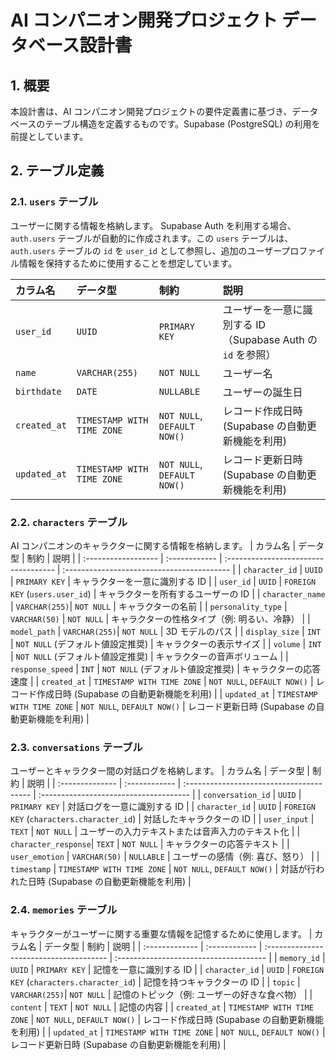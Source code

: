 # AI コンパニオン開発プロジェクト データベース設計書

## 1. 概要

本設計書は、AI コンパニオン開発プロジェクトの要件定義書に基づき、データベースのテーブル構造を定義するものです。Supabase (PostgreSQL) の利用を前提としています。

## 2. テーブル定義

### 2.1. `users` テーブル

ユーザーに関する情報を格納します。
Supabase Auth を利用する場合、`auth.users` テーブルが自動的に作成されます。この `users` テーブルは、`auth.users` テーブルの `id` を `user_id` として参照し、追加のユーザープロファイル情報を保持するために使用することを想定しています。

| カラム名     | データ型                   | 制約                        | 説明                                                        |
| :----------- | :------------------------- | :-------------------------- | :---------------------------------------------------------- |
| `user_id`    | `UUID`                     | `PRIMARY KEY`               | ユーザーを一意に識別する ID（Supabase Auth の `id` を参照） |
| `name`       | `VARCHAR(255)`             | `NOT NULL`                  | ユーザー名                                                  |
| `birthdate`  | `DATE`                     | `NULLABLE`                  | ユーザーの誕生日                                            |
| `created_at` | `TIMESTAMP WITH TIME ZONE` | `NOT NULL`, `DEFAULT NOW()` | レコード作成日時 (Supabase の自動更新機能を利用)            |
| `updated_at` | `TIMESTAMP WITH TIME ZONE` | `NOT NULL`, `DEFAULT NOW()` | レコード更新日時 (Supabase の自動更新機能を利用)            |

### 2.2. `characters` テーブル

AI コンパニオンのキャラクターに関する情報を格納します。
| カラム名 | データ型 | 制約 | 説明 |
| :------------------ | :------------ | :----------------------------------- | :----------------------------------------- |
| `character_id` | `UUID` | `PRIMARY KEY` | キャラクターを一意に識別する ID |
| `user_id` | `UUID` | `FOREIGN KEY` (`users.user_id`) | キャラクターを所有するユーザーの ID |
| `character_name` | `VARCHAR(255)`| `NOT NULL` | キャラクターの名前 |
| `personality_type` | `VARCHAR(50)` | `NOT NULL` | キャラクターの性格タイプ（例: 明るい、冷静） |
| `model_path` | `VARCHAR(255)`| `NOT NULL` | 3D モデルのパス |
| `display_size` | `INT` | `NOT NULL` (デフォルト値設定推奨) | キャラクターの表示サイズ |
| `volume` | `INT` | `NOT NULL` (デフォルト値設定推奨) | キャラクターの音声ボリューム |
| `response_speed` | `INT` | `NOT NULL` (デフォルト値設定推奨) | キャラクターの応答速度 |
| `created_at` | `TIMESTAMP WITH TIME ZONE` | `NOT NULL`, `DEFAULT NOW()` | レコード作成日時 (Supabase の自動更新機能を利用) |
| `updated_at` | `TIMESTAMP WITH TIME ZONE` | `NOT NULL`, `DEFAULT NOW()` | レコード更新日時 (Supabase の自動更新機能を利用) |

### 2.3. `conversations` テーブル

ユーザーとキャラクター間の対話ログを格納します。
| カラム名 | データ型 | 制約 | 説明 |
| :-------------- | :------------ | :--------------------------------------- | :------------------------------------- |
| `conversation_id` | `UUID` | `PRIMARY KEY` | 対話ログを一意に識別する ID |
| `character_id` | `UUID` | `FOREIGN KEY` (`characters.character_id`) | 対話したキャラクターの ID |
| `user_input` | `TEXT` | `NOT NULL` | ユーザーの入力テキストまたは音声入力のテキスト化 |
| `character_response`| `TEXT` | `NOT NULL` | キャラクターの応答テキスト |
| `user_emotion` | `VARCHAR(50)` | `NULLABLE` | ユーザーの感情（例: 喜び、怒り） |
| `timestamp` | `TIMESTAMP WITH TIME ZONE` | `NOT NULL`, `DEFAULT NOW()` | 対話が行われた日時 (Supabase の自動更新機能を利用) |

### 2.4. `memories` テーブル

キャラクターがユーザーに関する重要な情報を記憶するために使用します。
| カラム名 | データ型 | 制約 | 説明 |
| :------------- | :------------ | :-------------------------------------- | :------------------------------------- |
| `memory_id` | `UUID` | `PRIMARY KEY` | 記憶を一意に識別する ID |
| `character_id` | `UUID` | `FOREIGN KEY` (`characters.character_id`) | 記憶を持つキャラクターの ID |
| `topic` | `VARCHAR(255)`| `NOT NULL` | 記憶のトピック（例: ユーザーの好きな食べ物） |
| `content` | `TEXT` | `NOT NULL` | 記憶の内容 |
| `created_at` | `TIMESTAMP WITH TIME ZONE` | `NOT NULL`, `DEFAULT NOW()` | レコード作成日時 (Supabase の自動更新機能を利用) |
| `updated_at` | `TIMESTAMP WITH TIME ZONE` | `NOT NULL`, `DEFAULT NOW()` | レコード更新日時 (Supabase の自動更新機能を利用) |
